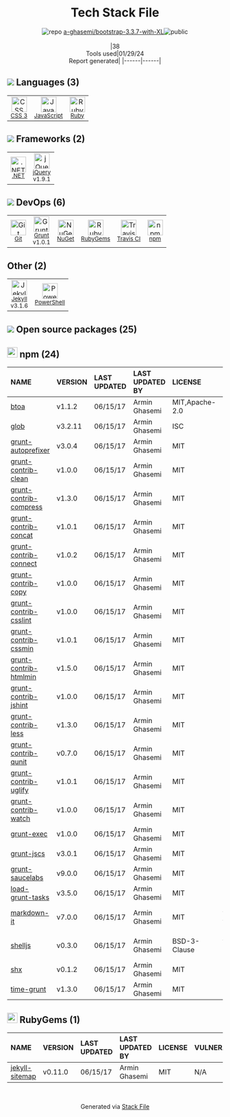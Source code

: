 <!--
&lt;--- Readme.md Snippet without images Start ---&gt;
## Tech Stack
a-ghasemi/bootstrap-3.3.7-with-XL is built on the following main stack:

- [Grunt](http://gruntjs.com/) – JS Build Tools / JS Task Runners
- [Ruby](https://www.ruby-lang.org) – Languages
- [.NET](http://www.microsoft.com/net/) – Frameworks (Full Stack)
- [jQuery](http://jquery.com/) – Javascript UI Libraries
- [Jekyll](http://jekyllrb.com/) – Static Site Generators
- [JavaScript](https://developer.mozilla.org/en-US/docs/Web/JavaScript) – Languages
- [PowerShell](https://docs.microsoft.com/en-us/powershell/) – Shells
- [Travis CI](http://travis-ci.com/) – Continuous Integration

Full tech stack [here](/techstack.md)

&lt;--- Readme.md Snippet without images End ---&gt;

&lt;--- Readme.md Snippet with images Start ---&gt;
## Tech Stack
a-ghasemi/bootstrap-3.3.7-with-XL is built on the following main stack:

- <img width='25' height='25' src='https://img.stackshare.io/service/845/falgg2jybmhgk16y62lr.png' alt='Grunt'/> [Grunt](http://gruntjs.com/) – JS Build Tools / JS Task Runners
- <img width='25' height='25' src='https://img.stackshare.io/service/989/ruby.png' alt='Ruby'/> [Ruby](https://www.ruby-lang.org) – Languages
- <img width='25' height='25' src='https://img.stackshare.io/service/1014/IoPy1dce_400x400.png' alt='.NET'/> [.NET](http://www.microsoft.com/net/) – Frameworks (Full Stack)
- <img width='25' height='25' src='https://img.stackshare.io/service/1021/lxEKmMnB_400x400.jpg' alt='jQuery'/> [jQuery](http://jquery.com/) – Javascript UI Libraries
- <img width='25' height='25' src='https://img.stackshare.io/service/1114/ad968c1615d956e800fa36494314f48c.jpeg' alt='Jekyll'/> [Jekyll](http://jekyllrb.com/) – Static Site Generators
- <img width='25' height='25' src='https://img.stackshare.io/service/1209/javascript.jpeg' alt='JavaScript'/> [JavaScript](https://developer.mozilla.org/en-US/docs/Web/JavaScript) – Languages
- <img width='25' height='25' src='https://img.stackshare.io/service/3681/powershell-logo.png' alt='PowerShell'/> [PowerShell](https://docs.microsoft.com/en-us/powershell/) – Shells
- <img width='25' height='25' src='https://img.stackshare.io/service/460/Lu6cGu0z_400x400.png' alt='Travis CI'/> [Travis CI](http://travis-ci.com/) – Continuous Integration

Full tech stack [here](/techstack.md)

&lt;--- Readme.md Snippet with images End ---&gt;
-->
<div align="center">

# Tech Stack File
![](https://img.stackshare.io/repo.svg "repo") [a-ghasemi/bootstrap-3.3.7-with-XL](https://github.com/a-ghasemi/bootstrap-3.3.7-with-XL)![](https://img.stackshare.io/public_badge.svg "public")
<br/><br/>
|38<br/>Tools used|01/29/24 <br/>Report generated|
|------|------|
</div>

## <img src='https://img.stackshare.io/languages.svg'/> Languages (3)
<table><tr>
  <td align='center'>
  <img width='36' height='36' src='https://img.stackshare.io/service/6727/css.png' alt='CSS 3'>
  <br>
  <sub><a href="https://developer.mozilla.org/en-US/docs/Web/CSS/CSS3">CSS 3</a></sub>
  <br>
  <sub></sub>
</td>

<td align='center'>
  <img width='36' height='36' src='https://img.stackshare.io/service/1209/javascript.jpeg' alt='JavaScript'>
  <br>
  <sub><a href="https://developer.mozilla.org/en-US/docs/Web/JavaScript">JavaScript</a></sub>
  <br>
  <sub></sub>
</td>

<td align='center'>
  <img width='36' height='36' src='https://img.stackshare.io/service/989/ruby.png' alt='Ruby'>
  <br>
  <sub><a href="https://www.ruby-lang.org">Ruby</a></sub>
  <br>
  <sub></sub>
</td>

</tr>
</table>

## <img src='https://img.stackshare.io/frameworks.svg'/> Frameworks (2)
<table><tr>
  <td align='center'>
  <img width='36' height='36' src='https://img.stackshare.io/service/1014/IoPy1dce_400x400.png' alt='.NET'>
  <br>
  <sub><a href="http://www.microsoft.com/net/">.NET</a></sub>
  <br>
  <sub></sub>
</td>

<td align='center'>
  <img width='36' height='36' src='https://img.stackshare.io/service/1021/lxEKmMnB_400x400.jpg' alt='jQuery'>
  <br>
  <sub><a href="http://jquery.com/">jQuery</a></sub>
  <br>
  <sub>v1.9.1</sub>
</td>

</tr>
</table>

## <img src='https://img.stackshare.io/devops.svg'/> DevOps (6)
<table><tr>
  <td align='center'>
  <img width='36' height='36' src='https://img.stackshare.io/service/1046/git.png' alt='Git'>
  <br>
  <sub><a href="http://git-scm.com/">Git</a></sub>
  <br>
  <sub></sub>
</td>

<td align='center'>
  <img width='36' height='36' src='https://img.stackshare.io/service/845/falgg2jybmhgk16y62lr.png' alt='Grunt'>
  <br>
  <sub><a href="http://gruntjs.com/">Grunt</a></sub>
  <br>
  <sub>v1.0.1</sub>
</td>

<td align='center'>
  <img width='36' height='36' src='https://img.stackshare.io/service/2637/6I3oEOP4_400x400.jpg' alt='NuGet'>
  <br>
  <sub><a href="https://www.nuget.org/">NuGet</a></sub>
  <br>
  <sub></sub>
</td>

<td align='center'>
  <img width='36' height='36' src='https://img.stackshare.io/service/12795/5jL6-BA5_400x400.jpeg' alt='RubyGems'>
  <br>
  <sub><a href="https://rubygems.org/">RubyGems</a></sub>
  <br>
  <sub></sub>
</td>

<td align='center'>
  <img width='36' height='36' src='https://img.stackshare.io/service/460/Lu6cGu0z_400x400.png' alt='Travis CI'>
  <br>
  <sub><a href="http://travis-ci.com/">Travis CI</a></sub>
  <br>
  <sub></sub>
</td>

<td align='center'>
  <img width='36' height='36' src='https://img.stackshare.io/service/1120/lejvzrnlpb308aftn31u.png' alt='npm'>
  <br>
  <sub><a href="https://www.npmjs.com/">npm</a></sub>
  <br>
  <sub></sub>
</td>

</tr>
</table>

## Other (2)
<table><tr>
  <td align='center'>
  <img width='36' height='36' src='https://img.stackshare.io/service/1114/ad968c1615d956e800fa36494314f48c.jpeg' alt='Jekyll'>
  <br>
  <sub><a href="http://jekyllrb.com/">Jekyll</a></sub>
  <br>
  <sub>v3.1.6</sub>
</td>

<td align='center'>
  <img width='36' height='36' src='https://img.stackshare.io/service/3681/powershell-logo.png' alt='PowerShell'>
  <br>
  <sub><a href="https://docs.microsoft.com/en-us/powershell/">PowerShell</a></sub>
  <br>
  <sub></sub>
</td>

</tr>
</table>


## <img src='https://img.stackshare.io/group.svg' /> Open source packages (25)</h2>

## <img width='24' height='24' src='https://img.stackshare.io/service/1120/lejvzrnlpb308aftn31u.png'/> npm (24)

|NAME|VERSION|LAST UPDATED|LAST UPDATED BY|LICENSE|VULNERABILITIES|
|:------|:------|:------|:------|:------|:------|
|[btoa](https://www.npmjs.com/btoa)|v1.1.2|06/15/17|Armin Ghasemi |MIT,Apache-2.0|N/A|
|[glob](https://www.npmjs.com/glob)|v3.2.11|06/15/17|Armin Ghasemi |ISC|N/A|
|[grunt-autoprefixer](https://www.npmjs.com/grunt-autoprefixer)|v3.0.4|06/15/17|Armin Ghasemi |MIT|N/A|
|[grunt-contrib-clean](https://www.npmjs.com/grunt-contrib-clean)|v1.0.0|06/15/17|Armin Ghasemi |MIT|N/A|
|[grunt-contrib-compress](https://www.npmjs.com/grunt-contrib-compress)|v1.3.0|06/15/17|Armin Ghasemi |MIT|N/A|
|[grunt-contrib-concat](https://www.npmjs.com/grunt-contrib-concat)|v1.0.1|06/15/17|Armin Ghasemi |MIT|N/A|
|[grunt-contrib-connect](https://www.npmjs.com/grunt-contrib-connect)|v1.0.2|06/15/17|Armin Ghasemi |MIT|N/A|
|[grunt-contrib-copy](https://www.npmjs.com/grunt-contrib-copy)|v1.0.0|06/15/17|Armin Ghasemi |MIT|N/A|
|[grunt-contrib-csslint](https://www.npmjs.com/grunt-contrib-csslint)|v1.0.0|06/15/17|Armin Ghasemi |MIT|N/A|
|[grunt-contrib-cssmin](https://www.npmjs.com/grunt-contrib-cssmin)|v1.0.1|06/15/17|Armin Ghasemi |MIT|N/A|
|[grunt-contrib-htmlmin](https://www.npmjs.com/grunt-contrib-htmlmin)|v1.5.0|06/15/17|Armin Ghasemi |MIT|N/A|
|[grunt-contrib-jshint](https://www.npmjs.com/grunt-contrib-jshint)|v1.0.0|06/15/17|Armin Ghasemi |MIT|N/A|
|[grunt-contrib-less](https://www.npmjs.com/grunt-contrib-less)|v1.3.0|06/15/17|Armin Ghasemi |MIT|N/A|
|[grunt-contrib-qunit](https://www.npmjs.com/grunt-contrib-qunit)|v0.7.0|06/15/17|Armin Ghasemi |MIT|N/A|
|[grunt-contrib-uglify](https://www.npmjs.com/grunt-contrib-uglify)|v1.0.1|06/15/17|Armin Ghasemi |MIT|N/A|
|[grunt-contrib-watch](https://www.npmjs.com/grunt-contrib-watch)|v1.0.0|06/15/17|Armin Ghasemi |MIT|N/A|
|[grunt-exec](https://www.npmjs.com/grunt-exec)|v1.0.0|06/15/17|Armin Ghasemi |MIT|N/A|
|[grunt-jscs](https://www.npmjs.com/grunt-jscs)|v3.0.1|06/15/17|Armin Ghasemi |MIT|N/A|
|[grunt-saucelabs](https://www.npmjs.com/grunt-saucelabs)|v9.0.0|06/15/17|Armin Ghasemi |MIT|N/A|
|[load-grunt-tasks](https://www.npmjs.com/load-grunt-tasks)|v3.5.0|06/15/17|Armin Ghasemi |MIT|N/A|
|[markdown-it](https://www.npmjs.com/markdown-it)|v7.0.0|06/15/17|Armin Ghasemi |MIT|[CVE-2022-21670](https://github.com/advisories/GHSA-6vfc-qv3f-vr6c) (Moderate)|
|[shelljs](https://www.npmjs.com/shelljs)|v0.3.0|06/15/17|Armin Ghasemi |BSD-3-Clause|[CVE-2022-0144](https://github.com/advisories/GHSA-4rq4-32rv-6wp6) (High)<br/>[](https://github.com/advisories/GHSA-64g7-mvw6-v9qj) (Moderate)|
|[shx](https://www.npmjs.com/shx)|v0.1.2|06/15/17|Armin Ghasemi |MIT|N/A|
|[time-grunt](https://www.npmjs.com/time-grunt)|v1.3.0|06/15/17|Armin Ghasemi |MIT|N/A|


## <img width='24' height='24' src='https://img.stackshare.io/service/12795/5jL6-BA5_400x400.jpeg'/> RubyGems (1)

|NAME|VERSION|LAST UPDATED|LAST UPDATED BY|LICENSE|VULNERABILITIES|
|:------|:------|:------|:------|:------|:------|
|[jekyll-sitemap](https://rubygems.org/jekyll-sitemap)|v0.11.0|06/15/17|Armin Ghasemi |MIT|N/A|

<br/>
<div align='center'>

Generated via [Stack File](https://github.com/marketplace/stack-file)
